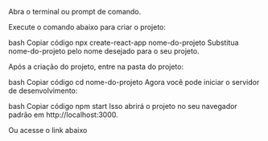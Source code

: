 Abra o terminal ou prompt de comando.

Execute o comando abaixo para criar o projeto:

bash
Copiar código
npx create-react-app nome-do-projeto
Substitua nome-do-projeto pelo nome desejado para o seu projeto.

Após a criação do projeto, entre na pasta do projeto:

bash
Copiar código
cd nome-do-projeto
Agora você pode iniciar o servidor de desenvolvimento:

bash
Copiar código
npm start
Isso abrirá o projeto no seu navegador padrão em http://localhost:3000.

Ou acesse o link abaixo 
